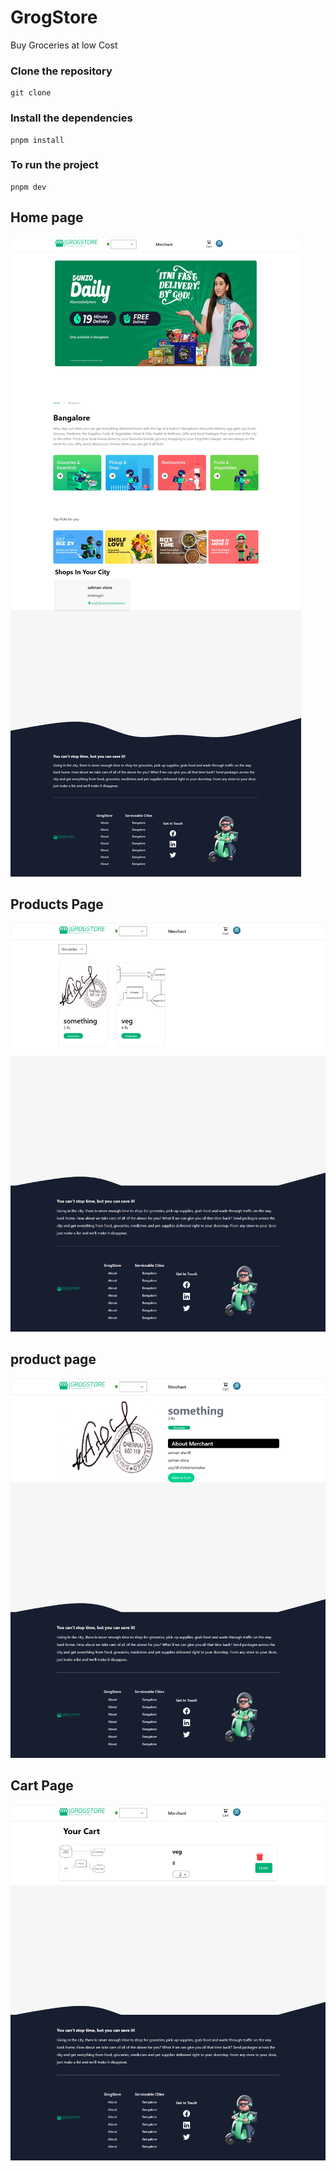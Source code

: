 # GrogStore 

Buy Groceries at low Cost


### Clone the repository 

```command
git clone 

```

### Install the dependencies

```command
pnpm install

```

### To run the project 

```command 
pnpm dev

```

## Home page 

![Alt text](images/homepage.png)

## Products Page

![Alt text](images/productspage.png)

## product page
![Alt text](images/productpage.png)

## Cart Page

![Alt text](images/cartpage.png)
